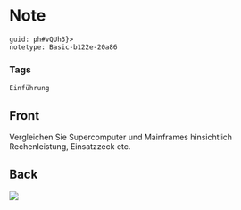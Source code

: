 # Note
```
guid: ph#vQUh3}>
notetype: Basic-b122e-20a86
```

### Tags
```
Einführung
```

## Front
Vergleichen Sie Supercomputer und Mainframes hinsichtlich Rechenleistung, Einsatzzeck etc.

## Back
<img src="paste-75c5a789f95cb5236412db904f052eb21e74e72a.jpg">
